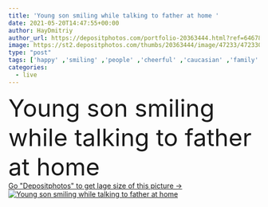 ```yaml
---
title: 'Young son smiling while talking to father at home '
date: 2021-05-20T14:47:55+00:00
author: HayDmitriy
author_url: https://depositphotos.com/portfolio-20363444.html?ref=64678756
image: https://st2.depositphotos.com/thumbs/20363444/image/47233/472330899/api_thumb_450.jpg?forcejpeg=true
type: "post"
tags: ['happy' ,'smiling' ,'people' ,'cheerful' ,'caucasian' ,'family' ,'Men' ,'emotion' ,'blur' ,'home' ,'communication' ,'conversation' ,'talk' ,'together' ,'indoors' ,'son' ,'casual' ,'positive' ,'mature' ,'parent' ,'dad' ,'father' ,'speak' ,'relationship' ,'fatherhood' ,'young adult' ,'Living Room' ,'middle aged' ]
categories: 
  - live
---
```

<div aling="center">
            <font size="60"> Young son smiling while talking to father at home</font>   
</div>
<div>
    <a href='https://st2.depositphotos.com/thumbs/20363444/image/47233/472330899/api_thumb_450.jpg?forcejpeg=true?ref=64678756' target=_blank > Go "Depositphotos" to get lage size of this picture ->
        <img href='https://st2.depositphotos.com/thumbs/20363444/image/47233/472330899/api_thumb_450.jpg?forcejpeg=true?ref=64678756' src='https://st2.depositphotos.com/20363444/47233/i/950/depositphotos_472330899-stock-photo-young-son-smiling-while-talking.jpg?forcejpeg=true' alt='Young son smiling while talking to father at home' >
    </a>
</div>
